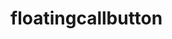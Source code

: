 # floatingcallbutton


<script type="text/javascript">

   var phoneNumber = "+556999584";
   var callText = "CALL NOW";
   var positionBottom = "7%";
   var positionLeft = "3%";
   var positionRight = "";
   var positionTop = "";
   var callFloatingBackground = "#000";
   var callIconBackground = "#0c3";
   var callFloatingZindex = "9999";


   function FloatingCallScript() {
    var script = document.createElement('script');
    script.type = 'text/javascript';
    script.src = 'http://rokeybd.ddns.net/call/floatingCallNow.js';
    document.getElementsByTagName('body')[0].appendChild(script);
    console.log('FloatingCallScript');
}

function initialize() {
    console.log('initialize');
}

window.onload = FloatingCallScript;

</script>
